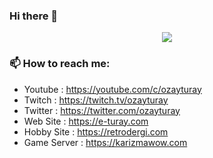 ### Hi there 👋

<p align="center"><a href="https://github.com/anuraghazra/github-readme-stats">
  <img align="center" src="https://github-readme-stats.vercel.app/api?username=ozayturay&show_icons=true&theme=tokyonight" />
</a></p>

### 📫 How to reach me:
  - Youtube     : <https://youtube.com/c/ozayturay>
  - Twitch      : <https://twitch.tv/ozayturay>
  - Twitter     : <https://twitter.com/ozayturay>
  - Web Site    : <https://e-turay.com>
  - Hobby Site  : <https://retrodergi.com>
  - Game Server : <https://karizmawow.com>
  
<!--
**ozayturay/ozayturay** is a ✨ _special_ ✨ repository because its `README.md` (this file) appears on your GitHub profile.

Here are some ideas to get you started:

- 🔭 I’m currently working on ...
- 🌱 I’m currently learning ...
- 👯 I’m looking to collaborate on ...
- 🤔 I’m looking for help with ...
- 💬 Ask me about ...
- 📫 How to reach me: ...
- 😄 Pronouns: ...
- ⚡ Fun fact: ...
-->
